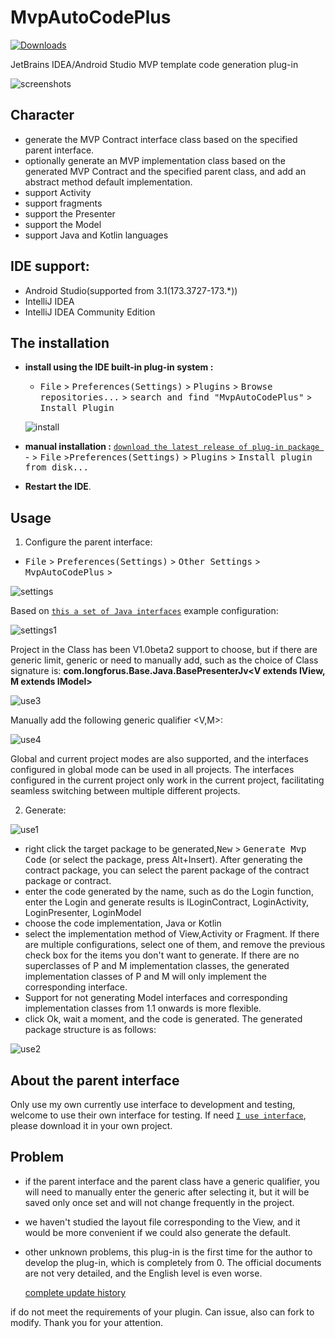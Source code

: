 MvpAutoCodePlus
========================

[![Downloads][downloads-img]][plugin]

JetBrains IDEA/Android Studio MVP template code generation plug-in

![screenshots](./images/mvp.gif)

## Character

- generate the MVP Contract interface class based on the specified parent interface.
- optionally generate an MVP implementation class based on the generated MVP Contract and the specified parent class, and add an abstract method default implementation.
- support Activity
- support fragments
- support the Presenter
- support the Model
- support Java and Kotlin languages

## IDE support:

- Android Studio(supported from 3.1(173.3727-173.*))
- IntelliJ IDEA
- IntelliJ IDEA Community Edition

## The installation

- **install using the IDE built-in plug-in system :**

  - <kbd>File</kbd> > <kbd>Preferences(Settings)</kbd> > <kbd>Plugins</kbd> > <kbd>Browse repositories...</kbd> > <kbd>search and find "MvpAutoCodePlus"</kbd> > <kbd>Install Plugin</kbd>

  ![install](./images/install1.png)

- **manual installation :**
  [`download the latest release of plug-in package `][latest-release] - > <kbd>File</kbd> ><kbd>Preferences(Settings)</kbd> > <kbd>Plugins</kbd> > <kbd>Install plugin from disk...</kbd>

 - **Restart the IDE**.

## Usage

1. Configure the parent interface:

  - <kbd>File</kbd> > <kbd>Preferences(Settings)</kbd> > <kbd>Other Settings</kbd> > <kbd>MvpAutoCodePlus</kbd> > 

  ![settings](./images/settings.png)
  
  Based on [`this a set of Java interfaces`][my_interface_java] example configuration:
  
  ![settings1](./images/settings1.png)
  
  Project in the Class has been V1.0beta2 support to choose, but if there are generic limit, generic or need to manually add, such as the choice of Class signature is: **com.longforus.Base.Java.BasePresenterJv<V extends IView, M extends IModel>**
  
  ![use3](./images/use3.png)
  
  Manually add the following generic qualifier <V,M>:
  
  ![use4](./images/use4.png)
  
  Global and current project modes are also supported, and the interfaces configured in global mode can be used in all projects. The interfaces configured in the current project only work in the current project, facilitating seamless switching between multiple different projects.
  
2. Generate:

  ![use1](./images/use1.png)
  
- right click the target package to be generated,<kbd>New</kbd> > <kbd>Generate Mvp Code</kbd> (or select the package, press Alt+Insert). After generating the contract package, you can select the parent package of the contract package or contract.
- enter the code generated by the name, such as do the Login function, enter the Login and generate results is ILoginContract, LoginActivity, LoginPresenter, LoginModel
- choose the code implementation, Java or Kotlin
- select the implementation method of View,Activity or Fragment. If there are multiple configurations, select one of them, and remove the previous check box for the items you don't want to generate. If there are no superclasses of P and M implementation classes, the generated implementation classes of P and M will only implement the corresponding interface.
- Support for not generating Model interfaces and corresponding implementation classes from 1.1 onwards is more flexible.
- click Ok, wait a moment, and the code is generated. The generated package structure is as follows:

![use2](./images/use2.png)

## About the parent interface

Only use my own currently use interface to development and testing, welcome to use their own interface for testing. If need [` I use interface `][my_interface], please download it in your own project.

## Problem

- if the parent interface and the parent class have a generic qualifier, you will need to manually enter the generic after selecting it, but it will be saved only once set and will not change frequently in the project.

- we haven't studied the layout file corresponding to the View, and it would be more convenient if we could also generate the default.

- other unknown problems, this plug-in is the first time for the author to develop the plug-in, which is completely from 0. The official documents are not very detailed, and the English level is even worse.

  [complete update history](./changelog.md)

if do not meet the requirements of your plugin. Can issue, also can fork to modify. Thank you for your attention.

[latest-release]: https://plugins.jetbrains.com/plugin/10907-mvpautocodeplus
[downloads-img]: https://img.shields.io/jetbrains/plugin/d/8579.svg?style=flat-square
[plugin]: https://plugins.jetbrains.com/plugin/10907-mvpautocodeplus
[my_interface]:https://github.com/longforus/MVPExample
[my_interface_java]:https://github.com/longforus/MVPExample/tree/master/app/src/main/java/com/longforus/base/java
